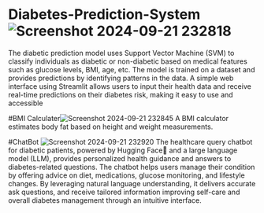 # Diabetes-Prediction-System![Screenshot 2024-09-21 232818](https://github.com/user-attachments/assets/dcd3ec02-767a-4e26-92e7-a301af83cb89)
The diabetic prediction model uses Support Vector Machine (SVM) to classify individuals as diabetic or non-diabetic based on medical features such as glucose levels, BMI, age, etc. The model is trained on a dataset and provides predictions by identifying patterns in the data. A simple web interface using Streamlit allows users to input their health data and receive real-time predictions on their diabetes risk, making it easy to use and accessible

#BMI Calculater![Screenshot 2024-09-21 232845](https://github.com/user-attachments/assets/8ef1222e-1500-4666-8e74-a90e001a7fde)
A BMI calculator estimates body fat based on height and weight measurements.

#ChatBot ![Screenshot 2024-09-21 232920](https://github.com/user-attachments/assets/cba62760-db5a-47b5-b82a-31e7d56432a9)
The healthcare query chatbot for diabetic patients, powered by Hugging Face🤗 and a large language model (LLM), provides personalized health guidance and answers to diabetes-related questions. The chatbot helps users manage their condition by offering advice on diet, medications, glucose monitoring, and lifestyle changes. By leveraging natural language understanding, it delivers accurate ask questions, and receive tailored information improving self-care and overall diabetes management through an intuitive interface.

